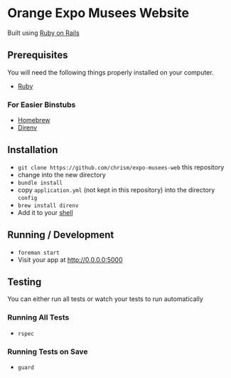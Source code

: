 # Orange Expo Musees Website

Built using [Ruby on Rails](http://rubyonrails.org/)

## Prerequisites

You will need the following things properly installed on your computer.

* [Ruby](https://www.ruby-lang.org)

### For Easier Binstubs
* [Homebrew](http://brew.sh/)
* [Direnv](https://github.com/zimbatm/direnv)


## Installation

* `git clone https://github.com/chrism/expo-musees-web` this repository
* change into the new directory
* `bundle install`
* copy `application.yml` (not kept in this repository) into the directory `config`
* `brew install direnv`
* Add it to your [shell](https://github.com/zimbatm/direnv#setup)

## Running / Development

* `foreman start`
* Visit your app at http://0.0.0.0:5000

## Testing

You can either run all tests or watch your tests to run automatically

### Running All Tests

* `rspec`

### Running Tests on Save

* `guard`
